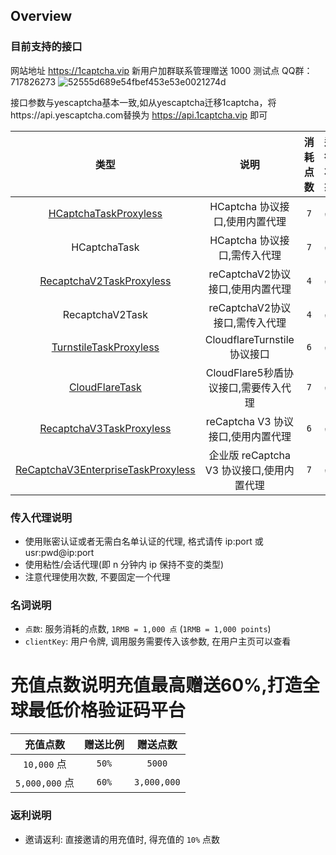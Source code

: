 ## Overview
### 目前支持的接口
网站地址 https://1captcha.vip
新用户加群联系管理赠送 1000 测试点 QQ群：717826273  ![52555d689e54fbef453e53e0021274d](https://github.com/user-attachments/assets/9c81c975-5ee3-46ea-aedc-f7606039c6c6)

接口参数与yescaptcha基本一致,如从yescaptcha迁移1captcha，将https://api.yescaptcha.com替换为 https://api.1captcha.vip 即可

| 类型 | 说明 | 消耗点数 | 运行状态 | 独享/包月 |
|:--------------------------------------------:|:--------------------------------------------:|:--------------------------------------------:|:--------------------------------------------:|:--------------------------------------------:|
| [HCaptchaTaskProxyless](/zh-CN/HCaptchaTaskProxyless.md)| HCaptcha 协议接口,使用内置代理           | `7` | ✅  |  ❌ |
| HCaptchaTask                       | HCaptcha 协议接口,需传入代理             | `7` | ✅  |  ❌ |
| [RecaptchaV2TaskProxyless](/zh-CN/RecaptchaV2TaskProxyless.md)           | reCaptchaV2协议接口,使用内置代理         | `4` | ✅  |  ❌ | 
| RecaptchaV2Task                    | reCaptchaV2协议接口,需传入代理           | `4` |✅   |  ❌|    
| [TurnstileTaskProxyless](/zh-CN/TurnstileTaskProxyless.md)              | CloudflareTurnstile协议接口              | `6` |✅  |  ✅|
| [CloudFlareTask](/zh-CN/CloudFlareTask.md)                         | CloudFlare5秒盾协议接口,需要传入代理     | `7` | ✅ |   ✅|
| [RecaptchaV3TaskProxyless](/zh-CN/RecaptchaV3TaskProxyless.md)               | reCaptcha V3 协议接口,使用内置代理       | `6` |✅   |  ❌|
| [ReCaptchaV3EnterpriseTaskProxyless](/zh-CN/ReCaptchaV3EnterpriseTaskProxyless.md)    | 企业版 reCaptcha V3 协议接口,使用内置代理| `7` |✅  |  ❌|



### 传入代理说明
 
* 使用账密认证或者无需白名单认证的代理, 格式请传 ip:port 或 usr:pwd@ip:port
* 使用粘性/会话代理(即 n 分钟内 ip 保持不变的类型)
* 注意代理使用次数, 不要固定一个代理

    
### 名词说明

* `点数`: 服务消耗的点数, `1RMB = 1,000 点` (`1RMB = 1,000 points`)
* `clientKey`: 用户令牌, 调用服务需要传入该参数, 在用户主页可以查看


# 充值点数说明充值最高赠送60%,打造全球最低价格验证码平台

| 充值点数            | 赠送比例   | 赠送点数    |  
|:-----------------:|:-----------------:|:-----------------:| 
| `10,000` 点     | `50%` | `5000` |  
| `5,000,000` 点  | `60%` | `3,000,000` | 
 

### 返利说明

* 邀请返利: 直接邀请的用充值时, 得充值的 `10%` 点数 
 

